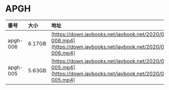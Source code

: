 # APGH

| 番号 | 大小 | 地址 |
| :--- | :--- | :--- |
| apgh-006 | 6.17GB | [https://down.javbooks.net/javbook.net/2020/06/28/apgh-006.mp4](https://down.javbooks.net/javbook.net/2020/06/28/apgh-006.mp4) |
| apgh-005 | 5.63GB | [https://down.javbooks.net/javbook.net/2020/06/23/apgh-005.mp4](https://down.javbooks.net/javbook.net/2020/06/23/apgh-005.mp4) |

